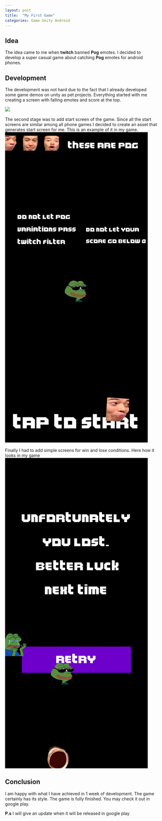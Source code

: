 ```yaml
---
layout: post
title:  "My First Game"
categories: Game Unity Android
---
```


## Idea

The idea came to me when **twitch** banned **Pog** emotes. I decided to develop a super casual game about catching **Pog** emotes for android phones. 

## Development

The development was not hard due to the fact that I already developed some game demos on unity as pet projects.  Everything started with me creating a screen with falling emotes and score at the top. 

<img src="{{site.baseurl}}/assets/game.png">

The second stage was to add start screen of the game. Since all the start screens are similar among all phone games I decided to create an asset  that generates start screen for me. This is an example of it in my game. ![startscreen](/assets/startmenu.png)

Finally I had to add simple screens for win and lose conditions. Here how it looks in my game ![endscreen](/assets/gameover.png)

## Conclusion

I am happy with what I have achieved in 1 week of development. The game certainly has its style. The game is fully finished. You may check it out in google play.

**P.s** I will give an update when it will be released in google play